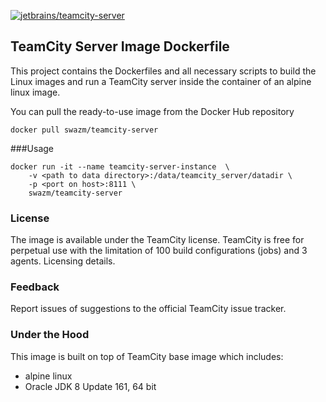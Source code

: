 [![jetbrains/teamcity-server](https://img.shields.io/docker/pulls/swazm/teamcity-server.svg)](https://hub.docker.com/r/jetbrains/teamcity-server/)

## TeamCity Server Image Dockerfile

This project contains the Dockerfiles and all necessary scripts to build the Linux images and run a TeamCity server inside the container of an alpine linux image.

You can pull the ready-to-use image from the Docker Hub repository
                                     
`docker pull swazm/teamcity-server`


###Usage
```
docker run -it --name teamcity-server-instance  \
    -v <path to data directory>:/data/teamcity_server/datadir \
    -p <port on host>:8111 \
    swazm/teamcity-server
```

### License
The image is available under the TeamCity license.
TeamCity is free for perpetual use with the limitation of 100 build configurations (jobs) and 3 agents. Licensing details.

### Feedback
Report issues of suggestions to the official TeamCity issue tracker.

### Under the Hood
This image is built on top of TeamCity base image which includes:

- alpine linux
- Oracle JDK 8 Update 161, 64 bit
